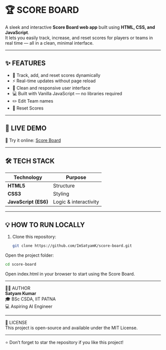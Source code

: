 # 🏆 SCORE BOARD

A sleek and interactive **Score Board web app** built using **HTML, CSS, and JavaScript**.  
It lets you easily track, increase, and reset scores for players or teams in real time — all in a clean, minimal interface.

---

## ✨ FEATURES

- 🧮 Track, add, and reset scores dynamically  
- ⚡ Real-time updates without page reload  
- 🎨 Clean and responsive user interface  
- 💻 Built with Vanilla JavaScript — no libraries required
- ✏️ Edit Team names
- 🔄️ Reset Scores

---

## 🚀 LIVE DEMO

🔗 Try it online: [Score Board](https://js-scoreboard-001.netlify.app/)  

---

## 🛠️ TECH STACK

| Technology | Purpose |
|-------------|----------|
| **HTML5** | Structure |
| **CSS3** | Styling |
| **JavaScript (ES6)** | Logic & interactivity |

---

## 💡 HOW TO RUN LOCALLY

1. Clone this repository:  
   ```bash
   git clone https://github.com/ImSatyamK/score-board.git
   ```
Open the project folder:  

  ```bash
  cd score-board
  ```
Open index.html in your browser to start using the Score Board.

---

👨‍💻 AUTHOR  
**Satyam Kumar**  
🎓 BSc CSDA, IIT PATNA  
💻 Aspiring AI Engineer  

---

📄 LICENSE  
This project is open-source and available under the MIT License.

---

⭐ Don’t forget to star the repository if you like this project!
